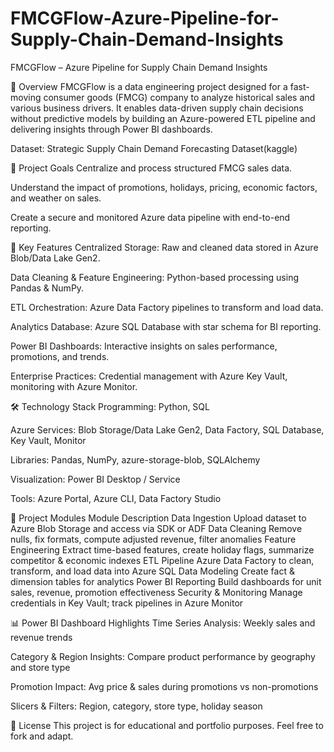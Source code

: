 # FMCGFlow-Azure-Pipeline-for-Supply-Chain-Demand-Insights

FMCGFlow – Azure Pipeline for Supply Chain Demand Insights


📌 Overview
FMCGFlow is a data engineering project designed for a fast-moving consumer goods (FMCG) company to analyze historical sales and various business drivers. It enables data-driven supply chain decisions without predictive models by building an Azure-powered ETL pipeline and delivering insights through Power BI dashboards.

Dataset: Strategic Supply Chain Demand Forecasting Dataset(kaggle)


🎯 Project Goals
Centralize and process structured FMCG sales data.

Understand the impact of promotions, holidays, pricing, economic factors, and weather on sales.

Create a secure and monitored Azure data pipeline with end-to-end reporting.


🚀 Key Features
Centralized Storage: Raw and cleaned data stored in Azure Blob/Data Lake Gen2.

Data Cleaning & Feature Engineering: Python-based processing using Pandas & NumPy.

ETL Orchestration: Azure Data Factory pipelines to transform and load data.

Analytics Database: Azure SQL Database with star schema for BI reporting.

Power BI Dashboards: Interactive insights on sales performance, promotions, and trends.

Enterprise Practices: Credential management with Azure Key Vault, monitoring with Azure Monitor.


🛠 Technology Stack
Programming: Python, SQL

Azure Services: Blob Storage/Data Lake Gen2, Data Factory, SQL Database, Key Vault, Monitor

Libraries: Pandas, NumPy, azure-storage-blob, SQLAlchemy

Visualization: Power BI Desktop / Service

Tools: Azure Portal, Azure CLI, Data Factory Studio


📂 Project Modules
Module	Description
Data Ingestion	Upload dataset to Azure Blob Storage and access via SDK or ADF
Data Cleaning	Remove nulls, fix formats, compute adjusted revenue, filter anomalies
Feature Engineering	Extract time-based features, create holiday flags, summarize competitor & economic indexes
ETL Pipeline	Azure Data Factory to clean, transform, and load data into Azure SQL
Data Modeling	Create fact & dimension tables for analytics
Power BI Reporting	Build dashboards for unit sales, revenue, promotion effectiveness
Security & Monitoring	Manage credentials in Key Vault; track pipelines in Azure Monitor


📊 Power BI Dashboard Highlights
Time Series Analysis: Weekly sales and revenue trends

Category & Region Insights: Compare product performance by geography and store type

Promotion Impact: Avg price & sales during promotions vs non-promotions

Slicers & Filters: Region, category, store type, holiday season


📜 License
This project is for educational and portfolio purposes. Feel free to fork and adapt.

